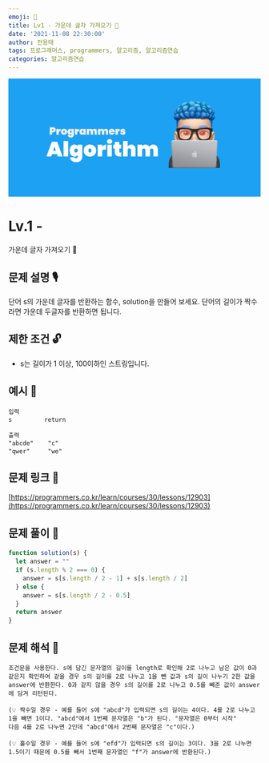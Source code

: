 ```yaml
---
emoji: 🥸
title: Lv1 - 가운데 글자 가져오기 🖕
date: '2021-11-08 22:30:00'
author: 전용태
tags: 프로그래머스, programmers, 알고리즘, 알고리즘연습
categories: 알고리즘연습
---
```


![img_a.png](img_a.png)

# Lv.1 - 
가운데 글자 가져오기 🖕

## **문제 설명 🎙**

단어 s의 가운데 글자를 반환하는 함수,
solution을 만들어 보세요. 단어의 길이가 짝수라면 가운데 두글자를 반환하면 됩니다.

## **제한 조건 🔓**

- s는 길이가 1 이상, 100이하인 스트링입니다.

## 예시 👀

```
입력
s         return
```

```
출력
"abcde"    "c"
"qwer"     "we"
```

## 문제 링크 📎

[https://programmers.co.kr/learn/courses/30/lessons/12903](https://programmers.co.kr/learn/courses/30/lessons/12903)

## 문제 풀이 🤔

```jsx
function solution(s) {
  let answer = ""
  if (s.length % 2 === 0) {
    answer = s[s.length / 2 - 1] + s[s.length / 2]
  } else {
    answer = s[s.length / 2 - 0.5]
  }
  return answer
}
```

## 문제 해석 🥸

```
조건문을 사용한다. s에 담긴 문자열의 길이를 length로 확인해 2로 나누고 남은 값이 0과 같은지 확인하여 같을 경우 s의 길이를 2로 나누고 1을 뺀 값과 s의 길이 나누기 2한 값을 answer에 반환한다. 0과 같지 않을 경우 s의 길이를 2로 나누고 0.5를 빼준 값이 answer에 담겨 리턴된다.

(💡 짝수일 경우 - 예를 들어 s에 "abcd"가 입력되면 s의 길이는 4이다. 4를 2로 나누고 1을 빼면 1이다. "abcd"에서 1번째 문자열은 "b"가 된다. "문자열은 0부터 시작" 
다음 4를 2로 나누면 2인데 "abcd"에서 2번째 문자열은 "c"이다.)

(💡 홀수일 경우 - 예를 들어 s에 "efd"가 입력되면 s의 길이는 3이다. 3을 2로 나누면 1.5이기 때문에 0.5를 빼서 1번째 문자열인 "f"가 answer에 반환된다.)
```

<br />
<br />